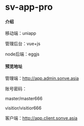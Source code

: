 # sv-app-pro

#### 介绍

移动端：uniapp

管理后台：vue+js

node后端：eggjs

#### 预览地址

管理端：http://app.admin.sonve.asia

账号密码：

master/master666

visitior/visitior666

客户端：http://app.client.sonve.asia

